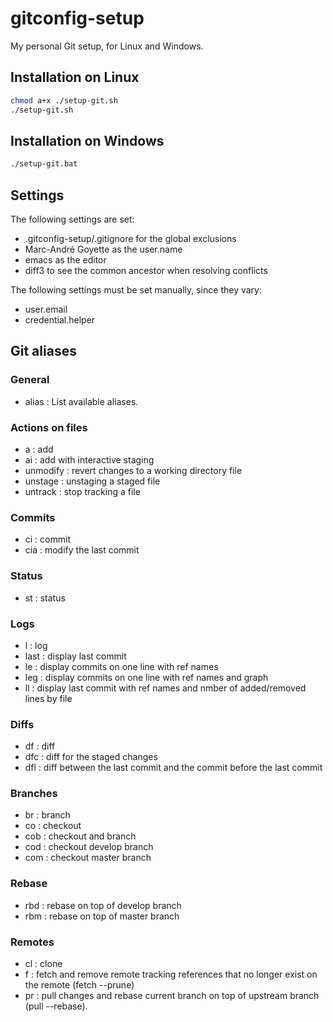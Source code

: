 # gitconfig-setup

My personal Git setup, for Linux and Windows.

## Installation on Linux

```sh
chmod a+x ./setup-git.sh
./setup-git.sh
```

## Installation on Windows

```bat
./setup-git.bat
```

## Settings

The following settings are set:
- .gitconfig-setup/.gitignore for the global exclusions
- Marc-André Goyette as the user.name
- emacs as the editor
- diff3 to see the common ancestor when resolving conflicts

The following settings must be set manually, since they vary:
- user.email
- credential.helper

## Git aliases

### General

- alias : List available aliases.

### Actions on files

- a : add
- ai : add with interactive staging
- unmodify <file> : revert changes to a working directory file
- unstage <file> : unstaging a staged file
- untrack <file> : stop tracking a file

### Commits

- ci : commit
- cia : modify the last commit

### Status

- st : status

### Logs

- l : log
- last : display last commit
- le : display commits on one line with ref names
- leg : display commits on one line with ref names and graph
- ll : display last commit with ref names and nmber of added/removed lines by file

### Diffs

- df : diff
- dfc : diff for the staged changes
- dfl : diff between the last commit and the commit before the last commit

### Branches

- br : branch
- co : checkout
- cob : checkout and branch
- cod : checkout develop branch
- com : checkout master branch

### Rebase

- rbd : rebase on top of develop branch
- rbm : rebase on top of master branch

### Remotes

- cl : clone
- f : fetch and remove remote tracking references that no longer exist on the remote (fetch --prune)
- pr : pull changes and rebase current branch on top of upstream branch (pull --rebase).
